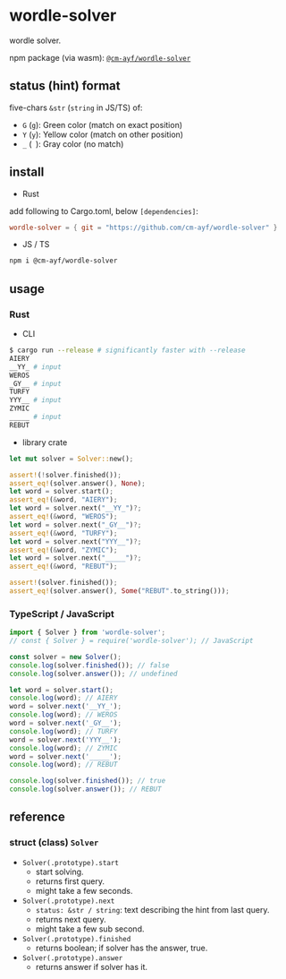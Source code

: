 # wordle-solver

wordle solver.

npm package (via wasm): [`@cm-ayf/wordle-solver`](https://www.npmjs.com/package/@cm-ayf/wordle-solver)

## status (hint) format

five-chars `&str` (`string` in JS/TS) of:

* `G` (`g`): Green color (match on exact position)
* `Y` (`y`): Yellow color (match on other position)
* `_` (` `): Gray color (no match)

## install

* Rust

add following to Cargo.toml, below `[dependencies]`:

```toml
wordle-solver = { git = "https://github.com/cm-ayf/wordle-solver" }
```

* JS / TS

```sh
npm i @cm-ayf/wordle-solver
```

## usage

### Rust

* CLI

```sh
$ cargo run --release # significantly faster with --release
AIERY
__YY_ # input
WEROS
_GY__ # input
TURFY
YYY__ # input
ZYMIC
_____ # input
REBUT
```

* library crate

```rs
let mut solver = Solver::new();

assert!(!solver.finished());
assert_eq!(solver.answer(), None);
let word = solver.start();
assert_eq!(&word, "AIERY");
let word = solver.next("__YY_")?;
assert_eq!(&word, "WEROS");
let word = solver.next("_GY__")?;
assert_eq!(&word, "TURFY");
let word = solver.next("YYY__")?;
assert_eq!(&word, "ZYMIC");
let word = solver.next("_____")?;
assert_eq!(&word, "REBUT");

assert!(solver.finished());
assert_eq!(solver.answer(), Some("REBUT".to_string()));
```

### TypeScript / JavaScript

```ts
import { Solver } from 'wordle-solver';
// const { Solver } = require('wordle-solver'); // JavaScript

const solver = new Solver();
console.log(solver.finished()); // false
console.log(solver.answer()); // undefined

let word = solver.start();
console.log(word); // AIERY
word = solver.next('__YY_');
console.log(word); // WEROS
word = solver.next('_GY__');
console.log(word); // TURFY
word = solver.next('YYY__');
console.log(word); // ZYMIC
word = solver.next('_____');
console.log(word); // REBUT

console.log(solver.finished()); // true
console.log(solver.answer()); // REBUT
```

## reference

### struct (class) `Solver`

* `Solver(.prototype).start`
  * start solving.
  * returns first query.
  * might take a few seconds.
* `Solver(.prototype).next`
  * `status: &str / string`: text describing the hint from last query.
  * returns next query.
  * might take a few sub second.
* `Solver(.prototype).finished`
  * returns boolean; if solver has the answer, true.
* `Solver(.prototype).answer`
  * returns answer if solver has it.
